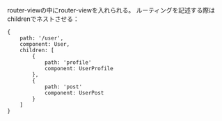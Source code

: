 router-viewの中にrouter-viewを入れられる。
ルーティングを記述する際はchildrenでネストさせる：
```
{
	path: '/user',
	component: User,
	children: [
		{
			path: 'profile'
			component: UserProfile
		},
		{
			path: 'post'
			component: UserPost
		}
	]
}
```